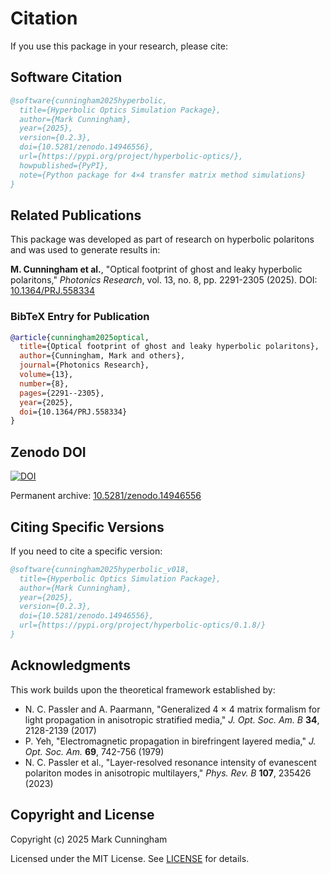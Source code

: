 # Citation

If you use this package in your research, please cite:

## Software Citation

```bibtex
@software{cunningham2025hyperbolic,
  title={Hyperbolic Optics Simulation Package},
  author={Mark Cunningham},
  year={2025},
  version={0.2.3},
  doi={10.5281/zenodo.14946556},
  url={https://pypi.org/project/hyperbolic-optics/},
  howpublished={PyPI},
  note={Python package for 4×4 transfer matrix method simulations}
}
```

## Related Publications

This package was developed as part of research on hyperbolic polaritons and was used to generate results in:

**M. Cunningham et al.**, "Optical footprint of ghost and leaky hyperbolic polaritons," *Photonics Research*, vol. 13, no. 8, pp. 2291-2305 (2025). DOI: [10.1364/PRJ.558334](https://doi.org/10.1364/PRJ.558334)

### BibTeX Entry for Publication

```bibtex
@article{cunningham2025optical,
  title={Optical footprint of ghost and leaky hyperbolic polaritons},
  author={Cunningham, Mark and others},
  journal={Photonics Research},
  volume={13},
  number={8},
  pages={2291--2305},
  year={2025},
  doi={10.1364/PRJ.558334}
}
```

## Zenodo DOI

[![DOI](https://zenodo.org/badge/DOI/10.5281/zenodo.14946556.svg)](https://doi.org/10.5281/zenodo.14946556)

Permanent archive: [10.5281/zenodo.14946556](https://doi.org/10.5281/zenodo.14946556)

## Citing Specific Versions

If you need to cite a specific version:

```bibtex
@software{cunningham2025hyperbolic_v018,
  title={Hyperbolic Optics Simulation Package},
  author={Mark Cunningham},
  year={2025},
  version={0.2.3},
  doi={10.5281/zenodo.14946556},
  url={https://pypi.org/project/hyperbolic-optics/0.1.8/}
}
```

## Acknowledgments

This work builds upon the theoretical framework established by:

- N. C. Passler and A. Paarmann, "Generalized 4 × 4 matrix formalism for light propagation in anisotropic stratified media," *J. Opt. Soc. Am. B* **34**, 2128-2139 (2017)
- P. Yeh, "Electromagnetic propagation in birefringent layered media," *J. Opt. Soc. Am.* **69**, 742-756 (1979)
- N. C. Passler et al., "Layer-resolved resonance intensity of evanescent polariton modes in anisotropic multilayers," *Phys. Rev. B* **107**, 235426 (2023)

## Copyright and License

Copyright (c) 2025 Mark Cunningham

Licensed under the MIT License. See [LICENSE](https://github.com/MarkCunningham0410/hyperbolic_optics/blob/main/LICENSE) for details.